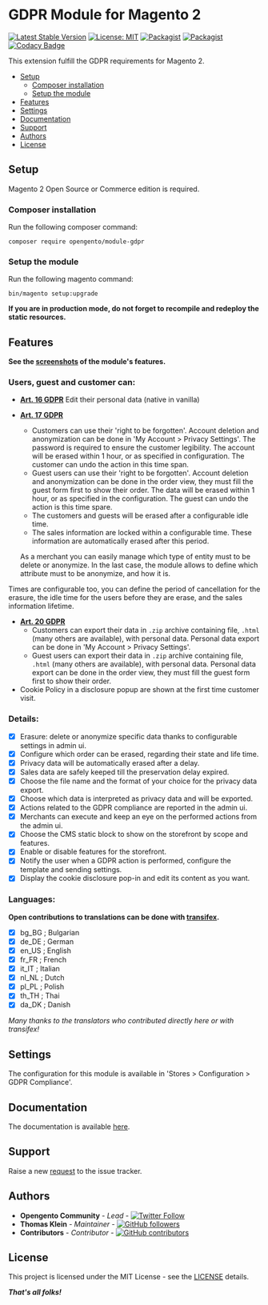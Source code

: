 # GDPR Module for Magento 2

[![Latest Stable Version](https://img.shields.io/packagist/v/opengento/module-gdpr.svg?style=flat-square)](https://packagist.org/packages/opengento/module-gdpr)
[![License: MIT](https://img.shields.io/github/license/opengento/magento2-gdpr.svg?style=flat-square)](./LICENSE) 
[![Packagist](https://img.shields.io/packagist/dt/opengento/module-gdpr.svg?style=flat-square)](https://packagist.org/packages/opengento/module-gdpr/stats)
[![Packagist](https://img.shields.io/packagist/dm/opengento/module-gdpr.svg?style=flat-square)](https://packagist.org/packages/opengento/module-gdpr/stats)
[![Codacy Badge](https://img.shields.io/codacy/grade/e43739589ae249a58b4af6dfcd9c555a?style=flat-square)](https://www.codacy.com/gh/opengento/magento2-gdpr)

This extension fulfill the GDPR requirements for Magento 2.

 - [Setup](#setup)
   - [Composer installation](#composer-installation)
   - [Setup the module](#setup-the-module)
 - [Features](#features)
 - [Settings](#settings)
 - [Documentation](#documentation)
 - [Support](#support)
 - [Authors](#authors)
 - [License](#license)

## Setup

Magento 2 Open Source or Commerce edition is required.

### Composer installation

Run the following composer command:

```
composer require opengento/module-gdpr
```

### Setup the module

Run the following magento command:

```
bin/magento setup:upgrade
```

**If you are in production mode, do not forget to recompile and redeploy the static resources.**

## Features

**See the [screenshots](https://opengento.fr/magento2-gdpr/features) of the module's features.**

### Users, guest and customer can:

* **[Art. 16 GDPR](https://gdpr-info.eu/art-16-gdpr/)** Edit their personal data (native in vanilla)

* **[Art. 17 GDPR](https://gdpr-info.eu/art-17-gdpr/)**
  * Customers can use their 'right to be forgotten'. Account deletion and anonymization can be done in 'My Account > Privacy Settings'.
    The password is required to ensure the customer legibility.
    The account will be erased within 1 hour, or as specified in configuration. The customer can undo the action in this time span.
  * Guest users can use their 'right to be forgotten'. Account deletion and anonymization can be done in the order view,
    they must fill the guest form first to show their order.
    The data will be erased within 1 hour, or as specified in the configuration. The guest can undo the action is this time spare.
  * The customers and guests will be erased after a configurable idle time.
  * The sales information are locked within a configurable time. These information are automatically erased after this period.
  
  As a merchant you can easily manage which type of entity must to be delete or anonymize. In the last case, 
the module allows to define which attribute must to be anonymize, and how it is.

Times are configurable too, you can define the period of cancellation for the erasure, 
the idle time for the users before they are erase, and the sales information lifetime.
  
* **[Art. 20 GDPR](https://gdpr-info.eu/art-20-gdpr/)**
  * Customers can export their data in `.zip` archive containing file, `.html` (many others are available), with personal data.
    Personal data export can be done in 'My Account > Privacy Settings'.
  * Guest users can export their data in `.zip` archive containing file, `.html` (many others are available), with personal data.
    Personal data export can be done in the order view, they must fill the guest form first to show their order.
* Cookie Policy in a disclosure popup are shown at the first time customer visit.

### Details:

- [x] Erasure: delete or anonymize specific data thanks to configurable settings in admin ui.
- [x] Configure which order can be erased, regarding their state and life time.
- [x] Privacy data will be automatically erased after a delay.
- [x] Sales data are safely keeped till the preservation delay expired.
- [x] Choose the file name and the format of your choice for the privacy data export.
- [x] Choose which data is interpreted as privacy data and will be exported.
- [x] Actions related to the GDPR compliance are reported in the admin ui.
- [x] Merchants can execute and keep an eye on the performed actions from the admin ui.
- [x] Choose the CMS static block to show on the storefront by scope and features.
- [x] Enable or disable features for the storefront.
- [x] Notify the user when a GDPR action is performed, configure the template and sending settings.
- [x] Display the cookie disclosure pop-in and edit its content as you want.

### Languages:

**Open contributions to translations can be done with [transifex](https://www.transifex.com/opengento/opengentomagento2-gdpr/).**

- [x] bg_BG ; Bulgarian
- [x] de_DE ; German
- [x] en_US ; English
- [x] fr_FR ; French
- [x] it_IT ; Italian
- [x] nl_NL ; Dutch
- [x] pl_PL ; Polish
- [x] th_TH ; Thai
- [x] da_DK ; Danish

*Many thanks to the translators who contributed directly here or with transifex!*

## Settings

The configuration for this module is available in 'Stores > Configuration > GDPR Compliance'.  

## Documentation

The documentation is available [here](https://opengento.fr/magento2-gdpr/).

## Support

Raise a new [request](https://github.com/opengento/magento2-gdpr/issues) to the issue tracker.

## Authors

- **Opengento Community** - *Lead* - [![Twitter Follow](https://img.shields.io/twitter/follow/opengento.svg?style=social)](https://twitter.com/opengento)
- **Thomas Klein** - *Maintainer* - [![GitHub followers](https://img.shields.io/github/followers/thomas-kl1.svg?style=social)](https://github.com/thomas-kl1)
- **Contributors** - *Contributor* - [![GitHub contributors](https://img.shields.io/github/contributors/opengento/magento2-gdpr.svg?style=flat-square)](https://github.com/opengento/magento2-gdpr/graphs/contributors)

## License

This project is licensed under the MIT License - see the [LICENSE](./LICENSE) details.

***That's all folks!***
